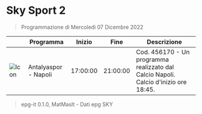 # Sky Sport 2
> Programmazione di Mercoledì 07 Dicembre 2022

||Programma|Inizio|Fine|Descrizione|
|---|---|---|---|---|
|![Icon](https://guidatv.sky.it/uuid/caac0cd0-601a-45fa-a1be-9422a8b71746/cover?md5ChecksumParam=ad279c3e9d76759aeca1493ff55bc081)|Antalyaspor - Napoli|17:00:00|21:00:00|Cod. 456170 - Un programma realizzato dal Calcio Napoli. Calcio d&#039;inizio ore 18:45.



 > epg-it 0.1.0, MatMasIt - Dati epg SKY